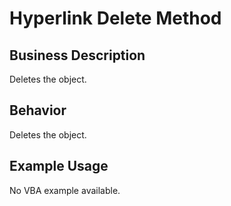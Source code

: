 # Hyperlink Delete Method

## Business Description
Deletes the object.

## Behavior
Deletes the object.

## Example Usage
No VBA example available.